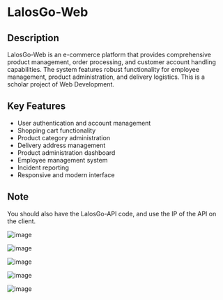 # LalosGo-Web

## Description
LalosGo-Web is an e-commerce platform that provides comprehensive product management, order processing, and customer account handling capabilities.
The system features robust functionality for employee management, product administration, and delivery logistics.
This is a scholar project of Web Development.

## Key Features
- User authentication and account management
- Shopping cart functionality
- Product category administration
- Delivery address management
- Product administration dashboard
- Employee management system
- Incident reporting
- Responsive and modern interface

## Note
You should also have the LalosGo-API code, and use the IP of the API on the client.

![image](https://github.com/user-attachments/assets/802e591d-c85a-4712-b59f-742376440948)

![image](https://github.com/user-attachments/assets/ce28d712-9115-4383-a1f3-c5610bc9fe00)

![image](https://github.com/user-attachments/assets/36b35d3e-a76d-48c0-b279-1507ec9cf2c1)

![image](https://github.com/user-attachments/assets/198b00b4-abba-4ace-8d9e-ec0ade7bcc2a)

![image](https://github.com/user-attachments/assets/36873b4f-6968-4f49-82b1-ce123130dac2)
